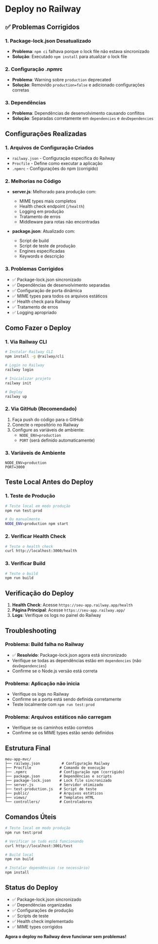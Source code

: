 # Deploy no Railway

## ✅ Problemas Corrigidos

### 1. Package-lock.json Desatualizado
- **Problema**: `npm ci` falhava porque o lock file não estava sincronizado
- **Solução**: Executado `npm install` para atualizar o lock file

### 2. Configuração .npmrc
- **Problema**: Warning sobre `production` deprecated
- **Solução**: Removido `production=false` e adicionado configurações corretas

### 3. Dependências
- **Problema**: Dependências de desenvolvimento causando conflitos
- **Solução**: Separadas corretamente em `dependencies` e `devDependencies`

## Configurações Realizadas

### 1. Arquivos de Configuração Criados
- `railway.json` - Configuração específica do Railway
- `Procfile` - Define como executar a aplicação
- `.npmrc` - Configurações do npm (corrigido)

### 2. Melhorias no Código
- **server.js**: Melhorado para produção com:
  - MIME types mais completos
  - Health check endpoint (`/health`)
  - Logging em produção
  - Tratamento de erros
  - Middleware para rotas não encontradas

- **package.json**: Atualizado com:
  - Script de build
  - Script de teste de produção
  - Engines especificadas
  - Keywords e descrição

### 3. Problemas Corrigidos
- ✅ Package-lock.json sincronizado
- ✅ Dependências de desenvolvimento separadas
- ✅ Configuração de porta dinâmica
- ✅ MIME types para todos os arquivos estáticos
- ✅ Health check para Railway
- ✅ Tratamento de erros
- ✅ Logging apropriado

## Como Fazer o Deploy

### 1. Via Railway CLI
```bash
# Instalar Railway CLI
npm install -g @railway/cli

# Login no Railway
railway login

# Inicializar projeto
railway init

# Deploy
railway up
```

### 2. Via GitHub (Recomendado)
1. Faça push do código para o GitHub
2. Conecte o repositório no Railway
3. Configure as variáveis de ambiente:
   - `NODE_ENV=production`
   - `PORT` (será definido automaticamente)

### 3. Variáveis de Ambiente
```env
NODE_ENV=production
PORT=3000
```

## Teste Local Antes do Deploy

### 1. Teste de Produção
```bash
# Teste local em modo produção
npm run test:prod

# Ou manualmente
NODE_ENV=production npm start
```

### 2. Verificar Health Check
```bash
# Teste o health check
curl http://localhost:3000/health
```

### 3. Verificar Build
```bash
# Teste o build
npm run build
```

## Verificação do Deploy

1. **Health Check**: Acesse `https://seu-app.railway.app/health`
2. **Página Principal**: Acesse `https://seu-app.railway.app/`
3. **Logs**: Verifique os logs no painel do Railway

## Troubleshooting

### Problema: Build falha no Railway
- ✅ **Resolvido**: Package-lock.json agora está sincronizado
- Verifique se todas as dependências estão em `dependencies` (não `devDependencies`)
- Confirme se o Node.js versão está correta

### Problema: Aplicação não inicia
- Verifique os logs no Railway
- Confirme se a porta está sendo definida corretamente
- Teste localmente com `npm run test:prod`

### Problema: Arquivos estáticos não carregam
- Verifique se os caminhos estão corretos
- Confirme se os MIME types estão sendo definidos

## Estrutura Final
```
meu-app-mvc/
├── railway.json          # Configuração Railway
├── Procfile             # Comando de execução
├── .npmrc               # Configuração npm (corrigido)
├── package.json         # Dependências e scripts
├── package-lock.json    # Lock file sincronizado
├── server.js            # Servidor otimizado
├── test-production.js   # Script de teste
├── public/              # Arquivos estáticos
├── views/               # Templates HTML
└── controllers/         # Controladores
```

## Comandos Úteis

```bash
# Teste local em modo produção
npm run test:prod

# Verificar se tudo está funcionando
curl http://localhost:3001/test

# Build local
npm run build

# Instalar dependências (se necessário)
npm install
```

## Status do Deploy
- ✅ Package-lock.json sincronizado
- ✅ Dependências organizadas
- ✅ Configurações de produção
- ✅ Scripts de teste
- ✅ Health check implementado
- ✅ MIME types corrigidos

**Agora o deploy no Railway deve funcionar sem problemas!** 